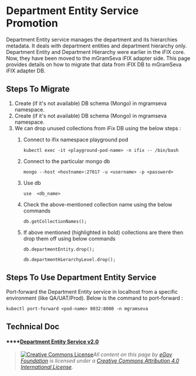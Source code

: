 # Department Entity Service Promotion

Department Entity service manages the department and its hierarchies metadata. It deals with department entities and department hierarchy only. Department Entity and Department Hierarchy were earlier in the iFIX core. Now, they have been moved to the mGramSeva iFIX adapter side. This page provides details on how to migrate that data from iFIX DB to mGramSeva iFIX adapter DB.

## Steps To Migrate

1. Create (if it's not available) DB schema (Mongo) in mgramseva namespace.
2. Create (if it's not available) DB schema (Mongo) in mgramseva namespace.
3. We can drop unused collections from iFix DB using the below steps :
   1.  &#x20;Connect to ifix namespace playground pod&#x20;

       &#x20;      `kubectl exec -it <playground-pod-name> -n ifix -- /bin/bash`
   2.  Connect to the particular mongo db

       &#x20;       `mongo --host <hostname>:27017 -u <username> -p <password>`
   3.  Use db

       &#x20;       `use  <db_name>`
   4.  Check the above-mentioned collection name using the below commands

       &#x20;      `db.getCollectionNames();`
   5.  If above mentioned (highlighted in bold) collections are there then drop them off using below commands

       &#x20;        `db.departmentEntity.drop();`

       &#x20;        `db.departmentHierarchyLevel.drop();`

## Steps To Use Department Entity Service&#x20;

Port-forward the Department Entity service in localhost from a specific environment (like QA/UAT/Prod). Below is the command to port-forward :

&#x20;   `kubectl port-forward <pod-name> 8032:8080 -n mgramseva`

## **Technical Doc**

#### ****[Department Entity Service v2.0](department-entity-service-promotion.md#inlinecard-hardbreak) <a href="#inlinecard-hardbreak" id="inlinecard-hardbreak"></a>

> [![Creative Commons License](https://i.creativecommons.org/l/by/4.0/80x15.png)_​_](http://creativecommons.org/licenses/by/4.0/)_All content on this page by_ [_eGov Foundation_](https://egov.org.in/) _is licensed under a_ [_Creative Commons Attribution 4.0 International License_](http://creativecommons.org/licenses/by/4.0/)_._
